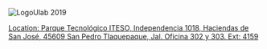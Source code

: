 ![LogoUlab 2019](https://user-images.githubusercontent.com/1296939/167743810-e9a05b2a-2307-4afa-ba8f-d02b3c9195e0.png)

[Location: Parque Tecnológico ITESO, Independencia 1018, Haciendas de San José, 45609 San Pedro Tlaquepaque, Jal. Oficina 302 y 303. Ext: 4159](https://www.google.com/maps/place/CEGINT+ITESO/@20.6069617,-103.4138191,15.75z/data=!4m5!3m4!1s0x8428add6ef644f6d:0xb91a9113212f82cb!8m2!3d20.6045338!4d-103.4144565)
